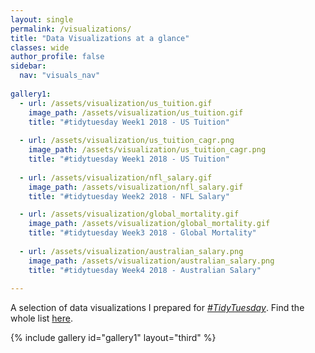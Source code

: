 ```yaml
---
layout: single
permalink: /visualizations/
title: "Data Visualizations at a glance"
classes: wide
author_profile: false
sidebar:
  nav: "visuals_nav"
  
gallery1:
  - url: /assets/visualization/us_tuition.gif
    image_path: /assets/visualization/us_tuition.gif
    title: "#tidytuesday Week1 2018 - US Tuition"
    
  - url: /assets/visualization/us_tuition_cagr.png
    image_path: /assets/visualization/us_tuition_cagr.png
    title: "#tidytuesday Week1 2018 - US Tuition"    
    
  - url: /assets/visualization/nfl_salary.gif
    image_path: /assets/visualization/nfl_salary.gif
    title: "#tidytuesday Week2 2018 - NFL Salary"

  - url: /assets/visualization/global_mortality.gif
    image_path: /assets/visualization/global_mortality.gif
    title: "#tidytuesday Week3 2018 - Global Mortality"
    
  - url: /assets/visualization/australian_salary.png
    image_path: /assets/visualization/australian_salary.png
    title: "#tidytuesday Week4 2018 - Australian Salary"
    
---
```


A selection of data visualizations I prepared for <a href="https://github.com/rfordatascience/tidytuesday" target="_blank"><i>#TidyTuesday</i></a>. Find the whole list <a href="https://github.com/canaytore/tidytuesday" target="_blank">here</a>.

{% include gallery id="gallery1" layout="third" %}

